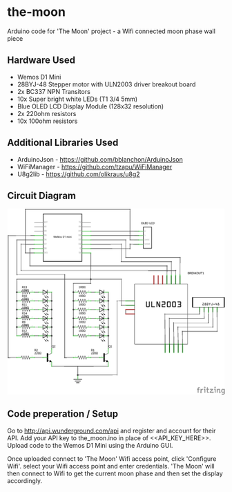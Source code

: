 # the-moon

Arduino code for 'The Moon' project - a Wifi connected moon phase wall piece

## Hardware Used
- Wemos D1 Mini
- 28BYJ-48 Stepper motor with ULN2003 driver breakout board
- 2x BC337 NPN Transitors
- 10x Super bright white LEDs (T1 3/4 5mm)
- Blue OLED LCD Display Module (128x32 resolution)
- 2x 220ohm resistors
- 10x 100ohm resistors

## Additional Libraries Used
- ArduinoJson - https://github.com/bblanchon/ArduinoJson
- WiFiManager - https://github.com/tzapu/WiFiManager
- U8g2lib - https://github.com/olikraus/u8g2

## Circuit Diagram
![Circuit Diagram](docs/circuit.png?raw=true "Circuit Diagram")

## Code preperation / Setup
Go to http://api.wunderground.com/api and register and account for their API.
Add your API key to the_moon.ino in place of <<API_KEY_HERE>>.
Upload code to the Wemos D1 Mini using the Arduino GUI.

Once uploaded connect to 'The Moon' Wifi access point, click 'Configure Wifi'. select your Wifi access point and enter credentials.
'The Moon' will then connect to Wifi to get the current moon phase and then set the display accordingly.